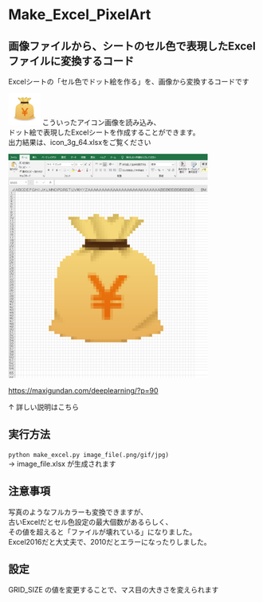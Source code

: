 # Make_Excel_PixelArt
## 画像ファイルから、シートのセル色で表現したExcelファイルに変換するコード

Excelシートの「セル色でドット絵を作る」を、画像から変換するコードです

![icon](icon_3g_64.png)
こういったアイコン画像を読み込み、  
ドット絵で表現したExcelシートを作成することができます。  
出力結果は、icon_3g_64.xlsxをご覧ください

![sample](icon_3g_64.xlsx.png)


https://maxigundan.com/deeplearning/?p=90

↑ 詳しい説明はこちら


## 実行方法

`python make_excel.py image_file(.png/gif/jpg)`  
→ image_file.xlsx が生成されます

## 注意事項
写真のようなフルカラーも変換できますが、  
古いExcelだとセル色設定の最大個数があるらしく、  
その値を超えると「ファイルが壊れている」になりました。  
Excel2016だと大丈夫で、2010だとエラーになったりしました。

## 設定

GRID_SIZE の値を変更することで、マス目の大きさを変えられます


